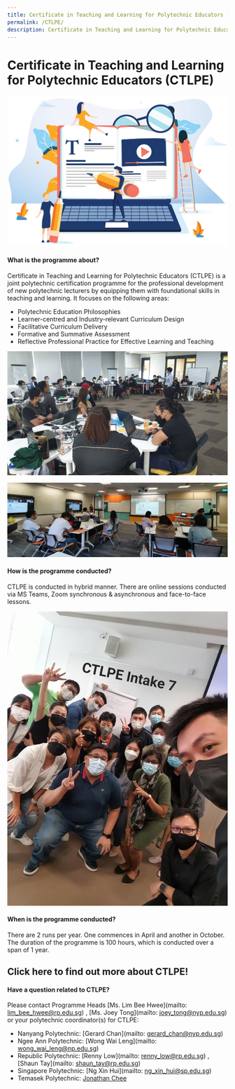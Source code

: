 ```yaml
---
title: Certificate in Teaching and Learning for Polytechnic Educators (CTLPE)
permalink: /CTLPE/
description: Certificate in Teaching and Learning for Polytechnic Educators (CTLPE)
---
```

# Certificate in Teaching and Learning for Polytechnic Educators (CTLPE)

![](/images/127315465_ML2.jpg)

#### What is the programme about?

Certificate in Teaching and Learning for Polytechnic Educators (CTLPE) is a joint polytechnic certification programme for the professional development of new polytechnic lecturers by equipping them with foundational skills in teaching and learning. 
It focuses on the following areas:
* Polytechnic Education Philosophies
* Learner-centred and Industry-relevant Curriculum Design
* Facilitative Curriculum Delivery
* Formative and Summative Assessment
* Reflective Professional Practice for Effective Learning and Teaching

![](/images/ctlpe%20intake%207%20pic%201.png)

![](/images/ctlpe%20intake%207%20pic%205.png)

#### How is the programme conducted?

CTLPE is conducted in hybrid manner. There are online sessions conducted via MS Teams, Zoom synchronous & asynchronous and face-to-face lessons.

![](/images/ctlpe%20intake%207%20pic%203.jpg)

#### When is the programme conducted?

There are 2 runs per year. One commences in April and another in October. The duration of the programme is 100 hours, which is conducted over a span of 1 year.



## Click here to find out more about CTLPE!




#### Have a question related to CTLPE?

Please contact Programme Heads [Ms. Lim Bee Hwee](mailto: lim_bee_hwee@rp.edu.sg) , [Ms. Joey Tong](mailto: joey_tong@nyp.edu.sg) or your polytechnic coordinator(s) for CTLPE:

* Nanyang Polytechnic: [Gerard Chan](mailto: gerard_chan@nyp.edu.sg) 
* Ngee Ann Polytechnic: [Wong Wai Leng](mailto: wong_wai_leng@np.edu.sg)
* Republic Polytechnic: [Renny Low](mailto: renny_low@rp.edu.sg) , [Shaun Tay](mailto: shaun_tay@rp.edu.sg) 
* Singapore Polytechnic: [Ng Xin Hui](mailto: ng_xin_hui@sp.edu.sg)
* Temasek Polytechnic: [Jonathan Chee](jonathan_chee@tp.edu.sg)